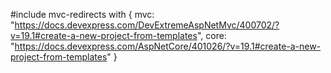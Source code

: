 #include mvc-redirects with {
    mvc: "https://docs.devexpress.com/DevExtremeAspNetMvc/400702/?v=19.1#create-a-new-project-from-templates",
    core: "https://docs.devexpress.com/AspNetCore/401026/?v=19.1#create-a-new-project-from-templates"
}
